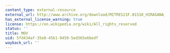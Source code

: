 ```yaml
---
content_type: external-resource
external_url: http://www.archive.org/download/MITRES21F.01S10_HIRAGANA_EXERCISES/6c4.mov
has_external_license_warning: true
license: https://en.wikipedia.org/wiki/All_rights_reserved
status: ''
title: MOV
uid: 5fd434af-35e8-45b1-9459-5ed365e6bedf
wayback_url: ''
---
```

